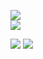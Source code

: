 ![](https://img.shields.io/badge/version-v0.1.0-gold)  
![](https://img.shields.io/badge/python-v3.10.1-blue)

![](https://img.shields.io/badge/passed_tests-0-brightgreen)
![](https://img.shields.io/badge/failed_tests-0-red)
